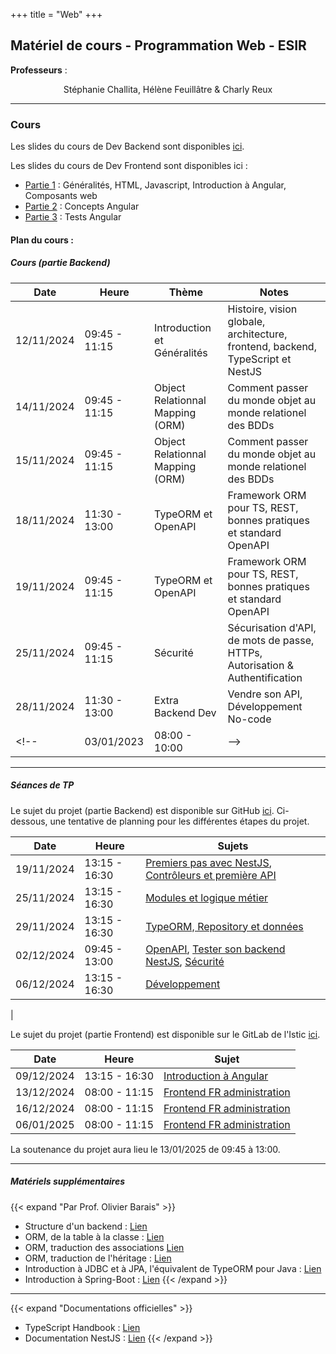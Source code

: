 +++
title = "Web"
+++

## Matériel de cours - Programmation Web - ESIR

**Professeurs** : 
<p style="text-align: center;">
    Stéphanie Challita, Hélène Feuillâtre &amp Charly Reux
</p>

---

### Cours
				
Les slides du cours de Dev Backend sont disponibles [ici](/web/WebServer-ESIR.pdf).

Les slides du cours de Dev Frontend sont disponibles ici :
- [Partie 1](/web/Cours_WM_FrontEnd_2223_part1.pdf) : Généralités, HTML, Javascript, Introduction à Angular, Composants web
- [Partie 2](/web/Cours_WM_FrontEnd_2223_part2.pdf) : Concepts Angular
- [Partie 3](/web/Cours_WM_FrontEnd_2223_part3.pdf) : Tests Angular


#### Plan du cours :

##### Cours (partie Backend)

| Date | Heure | Thème | Notes |
| -------- | -------- | -------- | -------- |
| 12/11/2024 | 09:45 - 11:15 | Introduction et Généralités | Histoire, vision globale, architecture, frontend, backend, TypeScript et NestJS | 
| 14/11/2024 | 09:45 - 11:15 | Object Relationnal Mapping (ORM) | Comment passer du monde objet au monde relationel des BDDs | 
| 15/11/2024 | 09:45 - 11:15 | Object Relationnal Mapping (ORM) | Comment passer du monde objet au monde relationel des BDDs | 
| 18/11/2024 | 11:30 - 13:00 | TypeORM et OpenAPI | Framework ORM pour TS, REST, bonnes pratiques et standard OpenAPI | 
| 19/11/2024 | 09:45 - 11:15 | TypeORM et OpenAPI | Framework ORM pour TS, REST, bonnes pratiques et standard OpenAPI | 
| 25/11/2024 |  09:45 - 11:15 | Sécurité | Sécurisation d'API, de mots de passe, HTTPs, Autorisation & Authentification
| 28/11/2024 | 11:30 - 13:00 | Extra Backend Dev | Vendre son API, Développement No-code |
<!-- | 03/01/2023 | 08:00 - 10:00 | -->

			
---

##### Séances de TP

Le sujet du projet (partie Backend) est disponible sur GitHub [ici](https://github.com/stephaniechallita/WebServer).
Ci-dessous, une tentative de planning pour les différentes étapes du projet.


| Date | Heure | Sujets |
| -------- | -------- | -------- | 
| 19/11/2024 | 13:15 - 16:30 | [Premiers pas avec NestJS](https://github.com/stephaniechallita/WebServer/blob/master/premiers_pas_avec_nestjs.md), [Contrôleurs et première API](https://github.com/stephaniechallita/WebServer/blob/master/controleurs_et_premiere_api.md)|
| 25/11/2024 | 13:15 - 16:30 | [Modules et logique métier](https://github.com/stephaniechallita/WebServer/blob/master/modules_et_logiques_metiers.md) |
| 29/11/2024 | 13:15 - 16:30 |  [TypeORM, Repository et données](https://github.com/stephaniechallita/WebServer/blob/master/typeorm_repository_et_donnees.md) |
| 02/12/2024 | 09:45 - 13:00 | [OpenAPI](https://github.com/stephaniechallita/WebServer/blob/master/openapi.md), [Tester son backend NestJS](https://github.com/stephaniechallita/WebServer/blob/master/tester_son_backend_nestjs.md), [Sécurité](https://github.com/stephaniechallita/WebServer/blob/master/securite.md) |
| 06/12/2024 | 13:15 - 16:30 | [Développement](https://github.com/stephaniechallita/WebServer/blob/master/developpement.md) |
|

Le sujet du projet (partie Frontend) est disponible sur le GitLab de l'Istic [ici](https://gitlab.istic.univ-rennes1.fr/hfeuilla/jxc_fradministrationfront).

| Date | Heure | Sujet |
| -------- | -------- | -------- |
|  09/12/2024 | 13:15 - 16:30 | [Introduction à Angular](https://gitlab.istic.univ-rennes1.fr/hfeuilla/jxc_tp2_angular) |
| 13/12/2024 | 08:00 - 11:15 | [Frontend FR administration](https://gitlab.istic.univ-rennes1.fr/hfeuilla/jxc_fradministrationfront) |
| 16/12/2024 | 08:00 - 11:15 | [Frontend FR administration](https://gitlab.istic.univ-rennes1.fr/hfeuilla/jxc_fradministrationfront) |
| 06/01/2025 | 08:00 - 11:15 | [Frontend FR administration](https://gitlab.istic.univ-rennes1.fr/hfeuilla/jxc_fradministrationfront) |

La soutenance du projet aura lieu le 13/01/2025 de 09:45 à 13:00.
							
---

##### Matériels supplémentaires
{{< expand "Par Prof. Olivier Barais" >}}
- Structure d'un backend : [Lien](https://drive.google.com/file/d/1An7uVO1d9Y8PHwnJlmN06uI9zU37ZNpw/preview)
- ORM, de la table à la classe : [Lien](https://drive.google.com/file/d/1RCpm0_t9VZhTvybn50EraboQwOvqUZBc/preview)
- ORM, traduction des associations [Lien](https://drive.google.com/file/d/1IzEzdN4ONL1InC5dPgYFVtzWcRU6qtvt/preview)
- ORM, traduction de l'héritage : [Lien](https://drive.google.com/file/d/1723vp3Mshcgpl8ByRZ6kM6mdh3oXsrST/preview)
- Introduction à JDBC et à JPA, l'équivalent de TypeORM pour Java : [Lien](https://drive.google.com/file/d/1mT-GPYhMcNmDZL_H0X_Xn9Orrjf4Md-a/preview)
- Introduction à Spring-Boot : [Lien](https://drive.google.com/file/d/1T7Vt8tOB4kR_Uf5WIMNWFGvU4LK-1tor/preview)
{{< /expand >}}

---

{{< expand "Documentations officielles" >}}
- TypeScript Handbook : [Lien](https://www.typescriptlang.org/docs/handbook/intro.html)
- Documentation NestJS : [Lien](https://docs.nestjs.com/)
{{< /expand >}}
